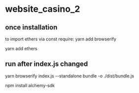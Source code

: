 # website_casino_2
## once installation
to import ethers via const require:
yarn add browserify

yarn add ethers

## run after index.js changed
yarn browserify index.js --standalone bundle -o ./dist/bundle.js


npm install alchemy-sdk
